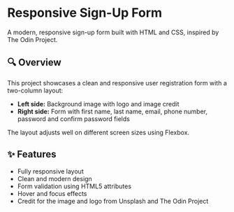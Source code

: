 # Responsive Sign-Up Form

A modern, responsive sign-up form built with HTML and CSS, inspired by The Odin Project.

## 🔍 Overview

This project showcases a clean and responsive user registration form with a two-column layout:
- **Left side:** Background image with logo and image credit
- **Right side:** Form with first name, last name, email, phone number, password and confirm password fields

The layout adjusts well on different screen sizes using Flexbox.

## ✨ Features

- Fully responsive layout
- Clean and modern design
- Form validation using HTML5 attributes
- Hover and focus effects
- Credit for the image and logo from Unsplash and The Odin Project
